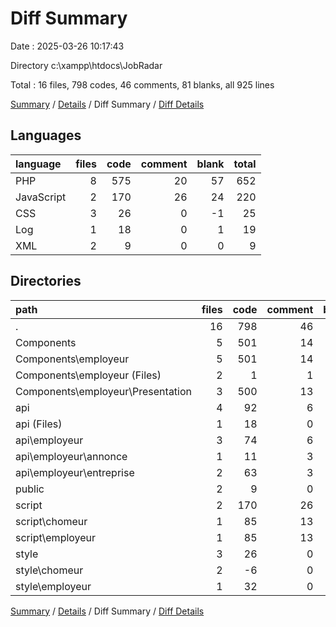 # Diff Summary

Date : 2025-03-26 10:17:43

Directory c:\\xampp\\htdocs\\JobRadar

Total : 16 files,  798 codes, 46 comments, 81 blanks, all 925 lines

[Summary](results.md) / [Details](details.md) / Diff Summary / [Diff Details](diff-details.md)

## Languages
| language | files | code | comment | blank | total |
| :--- | ---: | ---: | ---: | ---: | ---: |
| PHP | 8 | 575 | 20 | 57 | 652 |
| JavaScript | 2 | 170 | 26 | 24 | 220 |
| CSS | 3 | 26 | 0 | -1 | 25 |
| Log | 1 | 18 | 0 | 1 | 19 |
| XML | 2 | 9 | 0 | 0 | 9 |

## Directories
| path | files | code | comment | blank | total |
| :--- | ---: | ---: | ---: | ---: | ---: |
| . | 16 | 798 | 46 | 81 | 925 |
| Components | 5 | 501 | 14 | 54 | 569 |
| Components\\employeur | 5 | 501 | 14 | 54 | 569 |
| Components\\employeur (Files) | 2 | 1 | 1 | 1 | 3 |
| Components\\employeur\\Presentation | 3 | 500 | 13 | 53 | 566 |
| api | 4 | 92 | 6 | 4 | 102 |
| api (Files) | 1 | 18 | 0 | 1 | 19 |
| api\\employeur | 3 | 74 | 6 | 3 | 83 |
| api\\employeur\\annonce | 1 | 11 | 3 | 0 | 14 |
| api\\employeur\\entreprise | 2 | 63 | 3 | 3 | 69 |
| public | 2 | 9 | 0 | 0 | 9 |
| script | 2 | 170 | 26 | 24 | 220 |
| script\\chomeur | 1 | 85 | 13 | 12 | 110 |
| script\\employeur | 1 | 85 | 13 | 12 | 110 |
| style | 3 | 26 | 0 | -1 | 25 |
| style\\chomeur | 2 | -6 | 0 | -1 | -7 |
| style\\employeur | 1 | 32 | 0 | 0 | 32 |

[Summary](results.md) / [Details](details.md) / Diff Summary / [Diff Details](diff-details.md)